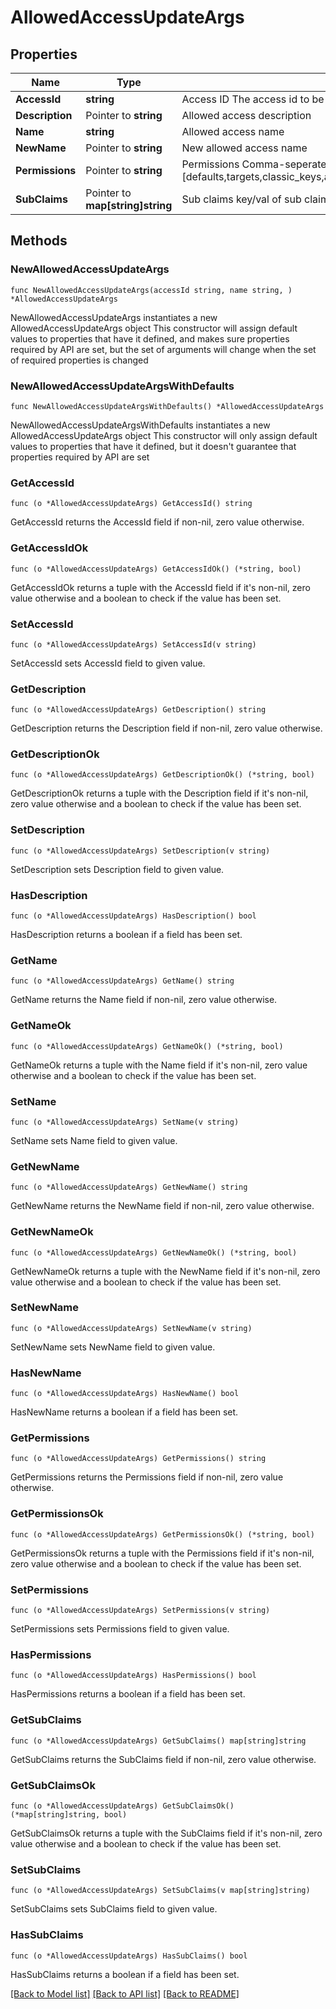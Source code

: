 # AllowedAccessUpdateArgs

## Properties

Name | Type | Description | Notes
------------ | ------------- | ------------- | -------------
**AccessId** | **string** | Access ID The access id to be attached to this allowed access. Auth method with this access id should already exist. | 
**Description** | Pointer to **string** | Allowed access description | [optional] 
**Name** | **string** | Allowed access name | 
**NewName** | Pointer to **string** | New allowed access name | [optional] 
**Permissions** | Pointer to **string** | Permissions  Comma-seperated list of permissions for this allowed access. Available permissions: [defaults,targets,classic_keys,automatic_migration,ldap_auth,dynamic_secret,k8s_auth,log_forwarding,zero_knowledge_encryption,rotated_secret,caching,event_forwarding,admin,kmip,general] | [optional] 
**SubClaims** | Pointer to **map[string]string** | Sub claims key/val of sub claims, e.g group&#x3D;admins,developers | [optional] 

## Methods

### NewAllowedAccessUpdateArgs

`func NewAllowedAccessUpdateArgs(accessId string, name string, ) *AllowedAccessUpdateArgs`

NewAllowedAccessUpdateArgs instantiates a new AllowedAccessUpdateArgs object
This constructor will assign default values to properties that have it defined,
and makes sure properties required by API are set, but the set of arguments
will change when the set of required properties is changed

### NewAllowedAccessUpdateArgsWithDefaults

`func NewAllowedAccessUpdateArgsWithDefaults() *AllowedAccessUpdateArgs`

NewAllowedAccessUpdateArgsWithDefaults instantiates a new AllowedAccessUpdateArgs object
This constructor will only assign default values to properties that have it defined,
but it doesn't guarantee that properties required by API are set

### GetAccessId

`func (o *AllowedAccessUpdateArgs) GetAccessId() string`

GetAccessId returns the AccessId field if non-nil, zero value otherwise.

### GetAccessIdOk

`func (o *AllowedAccessUpdateArgs) GetAccessIdOk() (*string, bool)`

GetAccessIdOk returns a tuple with the AccessId field if it's non-nil, zero value otherwise
and a boolean to check if the value has been set.

### SetAccessId

`func (o *AllowedAccessUpdateArgs) SetAccessId(v string)`

SetAccessId sets AccessId field to given value.


### GetDescription

`func (o *AllowedAccessUpdateArgs) GetDescription() string`

GetDescription returns the Description field if non-nil, zero value otherwise.

### GetDescriptionOk

`func (o *AllowedAccessUpdateArgs) GetDescriptionOk() (*string, bool)`

GetDescriptionOk returns a tuple with the Description field if it's non-nil, zero value otherwise
and a boolean to check if the value has been set.

### SetDescription

`func (o *AllowedAccessUpdateArgs) SetDescription(v string)`

SetDescription sets Description field to given value.

### HasDescription

`func (o *AllowedAccessUpdateArgs) HasDescription() bool`

HasDescription returns a boolean if a field has been set.

### GetName

`func (o *AllowedAccessUpdateArgs) GetName() string`

GetName returns the Name field if non-nil, zero value otherwise.

### GetNameOk

`func (o *AllowedAccessUpdateArgs) GetNameOk() (*string, bool)`

GetNameOk returns a tuple with the Name field if it's non-nil, zero value otherwise
and a boolean to check if the value has been set.

### SetName

`func (o *AllowedAccessUpdateArgs) SetName(v string)`

SetName sets Name field to given value.


### GetNewName

`func (o *AllowedAccessUpdateArgs) GetNewName() string`

GetNewName returns the NewName field if non-nil, zero value otherwise.

### GetNewNameOk

`func (o *AllowedAccessUpdateArgs) GetNewNameOk() (*string, bool)`

GetNewNameOk returns a tuple with the NewName field if it's non-nil, zero value otherwise
and a boolean to check if the value has been set.

### SetNewName

`func (o *AllowedAccessUpdateArgs) SetNewName(v string)`

SetNewName sets NewName field to given value.

### HasNewName

`func (o *AllowedAccessUpdateArgs) HasNewName() bool`

HasNewName returns a boolean if a field has been set.

### GetPermissions

`func (o *AllowedAccessUpdateArgs) GetPermissions() string`

GetPermissions returns the Permissions field if non-nil, zero value otherwise.

### GetPermissionsOk

`func (o *AllowedAccessUpdateArgs) GetPermissionsOk() (*string, bool)`

GetPermissionsOk returns a tuple with the Permissions field if it's non-nil, zero value otherwise
and a boolean to check if the value has been set.

### SetPermissions

`func (o *AllowedAccessUpdateArgs) SetPermissions(v string)`

SetPermissions sets Permissions field to given value.

### HasPermissions

`func (o *AllowedAccessUpdateArgs) HasPermissions() bool`

HasPermissions returns a boolean if a field has been set.

### GetSubClaims

`func (o *AllowedAccessUpdateArgs) GetSubClaims() map[string]string`

GetSubClaims returns the SubClaims field if non-nil, zero value otherwise.

### GetSubClaimsOk

`func (o *AllowedAccessUpdateArgs) GetSubClaimsOk() (*map[string]string, bool)`

GetSubClaimsOk returns a tuple with the SubClaims field if it's non-nil, zero value otherwise
and a boolean to check if the value has been set.

### SetSubClaims

`func (o *AllowedAccessUpdateArgs) SetSubClaims(v map[string]string)`

SetSubClaims sets SubClaims field to given value.

### HasSubClaims

`func (o *AllowedAccessUpdateArgs) HasSubClaims() bool`

HasSubClaims returns a boolean if a field has been set.


[[Back to Model list]](../README.md#documentation-for-models) [[Back to API list]](../README.md#documentation-for-api-endpoints) [[Back to README]](../README.md)


